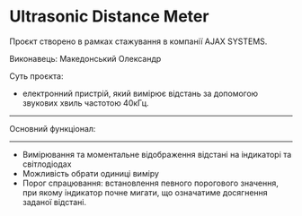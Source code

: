
# Ultrasonic Distance Meter

Проєкт створено в рамках стажування в компанії AJAX SYSTEMS.

Виконавець: Македонський Олександр

Суть проєкта: 
* електронний пристрій, який вимірює відстань за допомогою звукових хвиль частотою 40кГц. 
___

Основний функціонал: 
___
* Вимірювання та моментальне відображення відстані на індикаторі та світлодіодах
* Можливість обрати одиниці виміру
* Порог спрацювання: встановлення певного порогового значення, при якому індикатор почне мигати, що означатиме досягнення заданої відстані.

